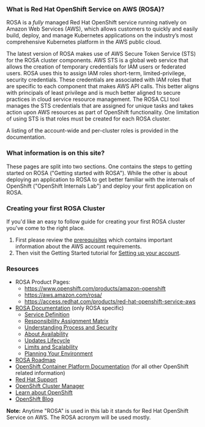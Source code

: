 <!---## Red Hat OpenShift Service on AWS (ROSA) information pages-->

### What is Red Hat OpenShift Service on AWS (ROSA)?
ROSA is a _fully_ managed Red Hat OpenShift service running natively on Amazon Web Services (AWS), which allows customers to quickly and easily build, deploy, and manage Kubernetes applications on the industry’s most comprehensive Kubernetes platform in the AWS public cloud. 

The latest version of ROSA makes use of AWS Secure Token Service (STS) for the ROSA cluster components. AWS STS is a global web service that allows the creation of temporary credentials for IAM users or federated users. ROSA uses this to assign IAM roles short-term, limited-privilege, security credentials. These credentials are associated with IAM roles that are specific to each component that makes AWS API calls. This better aligns with principals of least privilege and is much better aligned to secure practices in cloud service resource management. The ROSA CLI tool manages the STS credentials that are assigned for unique tasks and takes action upon AWS resources as part of OpenShift functionality. One limitation of using STS is that roles must be created for each ROSA cluster.

A listing of the account-wide and per-cluster roles is provided in the documentation.


### What information is on this site?
These pages are split into two sections. One contains the steps to getting started on ROSA ("Getting started with ROSA").  While the other is about deploying an application to ROSA to get better familiar with the internals of OpenShift ("OpenShift Internals Lab") and deploy your first application on ROSA.

### Creating your first ROSA Cluster
If you'd like an easy to follow guide for creating your first ROSA cluster you've come to the right place.

1. First please review the [prerequisites](https://docs.openshift.com/rosa/rosa_getting_started/rosa-aws-prereqs.html) which contains important information about the AWS account requirements.  
1. Then visit the Getting Started tutorial for [Setting up your account](rosa/1-account_setup.md).

### Resources

* ROSA Product Pages:
    * <https://www.openshift.com/products/amazon-openshift>
    * <https://aws.amazon.com/rosa/>
    * <https://access.redhat.com/products/red-hat-openshift-service-aws>
* [ROSA Documentation](https://docs.openshift.com/rosa/welcome/index.html) (only ROSA specific)
	- [Service Definition](https://docs.openshift.com/rosa/rosa_policy/rosa-service-definition.html)
    - [Responsibility Assignment Matrix](https://docs.openshift.com/rosa/rosa_policy/rosa-policy-responsibility-matrix.html)
    - [Understanding Process and Security](https://docs.openshift.com/rosa/rosa_policy/rosa-policy-process-security.html)
    - [About Availability](https://docs.openshift.com/rosa/rosa_policy/rosa-policy-understand-availability.html)
    - [Updates Lifecycle](https://docs.openshift.com/rosa/rosa_policy/rosa-life-cycle.html)
    - [Limits and Scalability](https://docs.openshift.com/rosa/rosa_planning/rosa-limits-scalability.html)
    - [Planning Your Environment](https://docs.openshift.com/rosa/rosa_planning/rosa-planning-environment.html)
* [ROSA Roadmap](https://red.ht/rosa-roadmap)
* [OpenShift Container Platform Documentation](https://docs.openshift.com/container-platform/4.7/welcome/index.html) (for all other OpenShift related information)
* [Red Hat Support](https://support.redhat.com)
* [OpenShift Cluster Manager](https://console.redhat.com/OpenShift)
* [Learn about OpenShift](https://learn.openshift.com)
* [OpenShift Blog](https://www.openshift.com/blog)


**Note:** Anytime "ROSA" is used in this lab it stands for Red Hat OpenShift Service on AWS. The ROSA acronym will be used mostly.